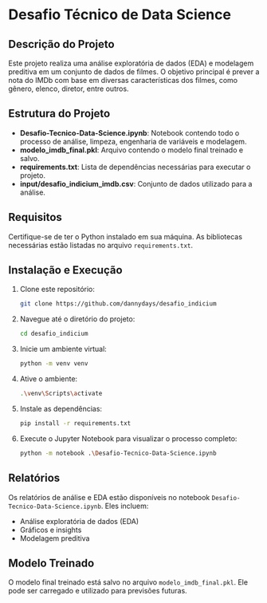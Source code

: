 # Desafio Técnico de Data Science

## Descrição do Projeto
Este projeto realiza uma análise exploratória de dados (EDA) e modelagem preditiva em um conjunto de dados de filmes. O objetivo principal é prever a nota do IMDb com base em diversas características dos filmes, como gênero, elenco, diretor, entre outros.

## Estrutura do Projeto
- **Desafio-Tecnico-Data-Science.ipynb**: Notebook contendo todo o processo de análise, limpeza, engenharia de variáveis e modelagem.
- **modelo_imdb_final.pkl**: Arquivo contendo o modelo final treinado e salvo.
- **requirements.txt**: Lista de dependências necessárias para executar o projeto.
- **input/desafio_indicium_imdb.csv**: Conjunto de dados utilizado para a análise.

## Requisitos
Certifique-se de ter o Python instalado em sua máquina. As bibliotecas necessárias estão listadas no arquivo `requirements.txt`.

## Instalação e Execução
1. Clone este repositório:
   ```bash
   git clone https://github.com/dannydays/desafio_indicium
   ```
2. Navegue até o diretório do projeto:
   ```bash
   cd desafio_indicium
   ```
3. Inicie um ambiente virtual:
   ```bash
   python -m venv venv
   ```
4. Ative o ambiente:
   ```bash
   .\venv\Scripts\activate
   ```
5. Instale as dependências:
   ```bash
   pip install -r requirements.txt
   ```
6. Execute o Jupyter Notebook para visualizar o processo completo:
   ```bash
   python -m notebook .\Desafio-Tecnico-Data-Science.ipynb
   ```

## Relatórios
Os relatórios de análise e EDA estão disponíveis no notebook `Desafio-Tecnico-Data-Science.ipynb`. Eles incluem:
- Análise exploratória de dados (EDA)
- Gráficos e insights
- Modelagem preditiva

## Modelo Treinado
O modelo final treinado está salvo no arquivo `modelo_imdb_final.pkl`. Ele pode ser carregado e utilizado para previsões futuras.
